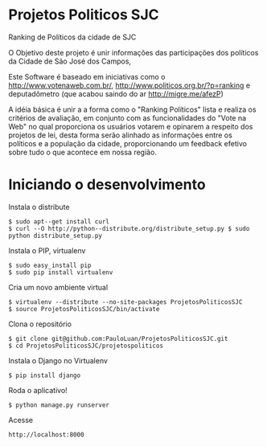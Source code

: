 Projetos Politicos SJC
================

Ranking de Políticos da cidade de SJC

O Objetivo deste projeto é unir informações das participações dos políticos da Cidade de São José dos Campos, 

Este Software é baseado em iniciativas como o http://www.votenaweb.com.br/, http://www.politicos.org.br/?p=ranking e deputadômetro (que acabou saindo do ar http://migre.me/afezP) 

A idéia básica é unir a a forma como o "Ranking Políticos" lista e realiza os critérios de avaliação, em conjunto com as funcionalidades do "Vote na Web" no qual proporciona os usuários votarem e opinarem a respeito dos projetos de lei, desta forma serão alinhado as informações entre os políticos e a população da cidade, proporcionando um feedback efetivo sobre tudo o que acontece em nossa região.


Iniciando o desenvolvimento
================

  Instala o distribute
  
    $ sudo apt-­‐get install curl
    $ curl -­‐O http://python-­‐distribute.org/distribute_setup.py $ sudo python distribute_setup.py
  
  Instala o PIP, virtualenv
  
    $ sudo easy_install pip
    $ sudo pip install virtualenv
    
  Cria um novo ambiente virtual
  
    $ virtualenv --distribute --no-site-packages ProjetosPoliticosSJC
    $ source ProjetosPoliticosSJC/bin/activate
  
  Clona o repositório
    
    $ git clone git@github.com:PauloLuan/ProjetosPoliticosSJC.git
    $ cd ProjetosPoliticosSJC/projetospoliticos
    
  Instala o Django no Virtualenv
    
    $ pip install django
  
  Roda o aplicativo!
    
    $ python manage.py runserver
  
  Acesse 
    
    http://localhost:8000
